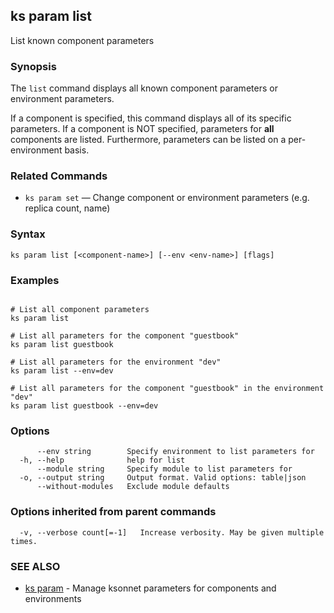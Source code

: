 ## ks param list

List known component parameters

### Synopsis


The `list` command displays all known component parameters or environment parameters.

If a component is specified, this command displays all of its specific parameters.
If a component is NOT specified, parameters for **all** components are listed.
Furthermore, parameters can be listed on a per-environment basis.

### Related Commands

* `ks param set` — Change component or environment parameters (e.g. replica count, name)

### Syntax


```
ks param list [<component-name>] [--env <env-name>] [flags]
```

### Examples

```

# List all component parameters
ks param list

# List all parameters for the component "guestbook"
ks param list guestbook

# List all parameters for the environment "dev"
ks param list --env=dev

# List all parameters for the component "guestbook" in the environment "dev"
ks param list guestbook --env=dev
```

### Options

```
      --env string        Specify environment to list parameters for
  -h, --help              help for list
      --module string     Specify module to list parameters for
  -o, --output string     Output format. Valid options: table|json
      --without-modules   Exclude module defaults
```

### Options inherited from parent commands

```
  -v, --verbose count[=-1]   Increase verbosity. May be given multiple times.
```

### SEE ALSO

* [ks param](ks_param.md)	 - Manage ksonnet parameters for components and environments

